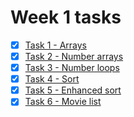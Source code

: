 # Week 1 tasks

* [x] [Task 1 - Arrays](https://github.com/WelehoBRUDER/MetropoliaAMK-web-development/tree/week-1/assignment-1)
* [x] [Task 2 - Number arrays](https://github.com/WelehoBRUDER/MetropoliaAMK-web-development/tree/week-1/assignment-2)
* [x] [Task 3 - Number loops](https://github.com/WelehoBRUDER/MetropoliaAMK-web-development/tree/week-1/assignment-3)
* [x] [Task 4 - Sort](https://github.com/WelehoBRUDER/MetropoliaAMK-web-development/tree/week-1/assignment-4)
* [x] [Task 5 - Enhanced sort](https://github.com/WelehoBRUDER/MetropoliaAMK-web-development/tree/week-1/assignment-5)
* [x] [Task 6 - Movie list](https://github.com/WelehoBRUDER/MetropoliaAMK-web-development/tree/week-1/assignment-6)
